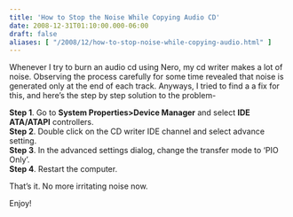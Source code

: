 ```yaml
---
title: 'How to Stop the Noise While Copying Audio CD'
date: 2008-12-31T01:10:00.000-06:00
draft: false
aliases: [ "/2008/12/how-to-stop-noise-while-copying-audio.html" ]
---
```


Whenever I try to burn an audio cd using Nero, my cd writer makes a lot of noise. Observing the process carefully for some time revealed that noise is generated only at the end of each track. Anyways, I tried to find a a fix for this, and here’s the step by step solution to the problem-

**Step 1**. Go to **System Properties>Device Manager** and select **IDE ATA/ATAPI** controllers.  
**Step 2**. Double click on the CD writer IDE channel and select advance setting.  
**Step 3**. In the advanced settings dialog, change the transfer mode to ‘PIO Only’.  
**Step 4**. Restart the computer.

That’s it. No more irritating noise now.

Enjoy!